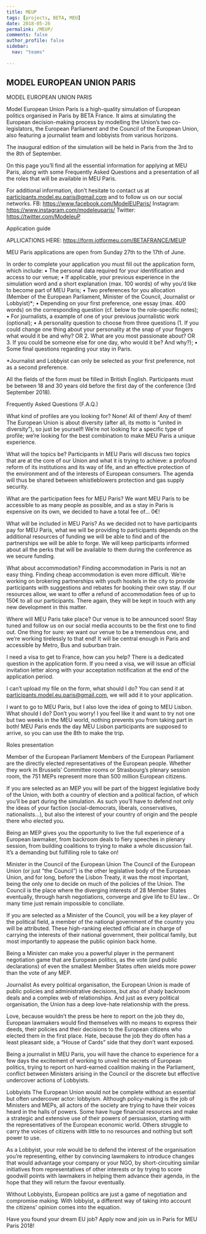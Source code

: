 ```yaml
---
title: MEUP
tags: [projects, BETA, MEU]
date: 2018-05-26
permalink: /MEUP/
comments: false
author_profile: false
sidebar:
  nav: "teams"
  
---
```


## MODEL EUROPEAN UNION PARIS

MODEL EUROPEAN UNION PARIS

Model European Union Paris is a high-quality simulation of European politics organised in Paris by BETA France. It aims at simulating the European decision-making process by modelling the Union’s two co-legislators, the European Parliament and the Council of the European Union, also featuring a journalist team and lobbyists from various horizons.

The inaugural edition of the simulation will be held in Paris from the 3rd to the 8th of September.

On this page you’ll find all the essential information for applying at MEU Paris, along with some Frequently Asked Questions and a presentation of all the roles that will be available in MEU Paris.

For additional information, don’t hesitate to contact us at participants.model.eu.paris@gmail.com and to follow us on our social networks.
FB: <https://www.facebook.com/ModelEUParis/>
Instagram: <https://www.instagram.com/modeleuparis/>
Twitter: <https://twitter.com/ModeleuP>

Application guide

APLLICATIONS HERE: <https://form.jotformeu.com/BETAFRANCE/MEUP>

MEU Paris applications are open from Sunday 27th to the 17th of June.

In order to complete your application you must fill out the application form, which include:
•	The personal data required for your identification and access to our venue;
•	If applicable, your previous experience in the simulation word and a short explanation (max. 100 words) of why you’d like to become part of MEU Paris;
•	Two preferences for you allocation (Member of the European Parliament, Minister of the Council, Journalist or Lobbyist)*;
•	Depending on your first preference, one essay (max. 400 words) on the corresponding question (cf. below to the role-specific notes);
•	For journalists, a example of one of your previous journalistic work (optional);
•	A personality question to choose from three questions (1. If you could change one thing about your personality at the snap of your fingers what would it be and why? OR 2. What are you most passionate about? OR 3. If you could be someone else for one day, who would it be? And why?);
•	Some final questions regarding your stay in Paris.

*Journalist and Lobbyist can only be selected as your first preference, not as a second preference.

All the fields of the form must be filled in British English.
Participants must be between 18 and 30 years old before the first day of the conference (3rd September 2018).

Frequently Asked Questions (F.A.Q.)

What kind of profiles are you looking for?
None! All of them! Any of them! The European Union is about diversity (after all, its motto is “united in diversity”), so just be yourself! We’re not looking for a specific type of profile; we’re looking for the best combination to make MEU Paris a unique experience.

What will the topics be?
Participants in MEU Paris will discuss two topics that are at the core of our Union and what it is trying to achieve: a profound reform of its institutions and its way of life, and an effective protection of the environment and of the interests of European consumers.  The agenda will thus be shared between whistleblowers protection and gas supply security.

What are the participation fees for MEU Paris?
We want MEU Paris to be accessible to as many people as possible, and as a stay in Paris is expensive on its own, we decided to have a total fee of… 0€!

What will be included in MEU Paris?
As we decided not to have participants pay for MEU Paris, what we will be providing to participants depends on the additional resources of funding we will be able to find and of the partnerships we will be able to forge. We will keep participants informed about all the perks that will be available to them during the conference as we secure funding.

What about accommodation?
Finding accommodation in Paris is not an easy thing. Finding cheap accommodation is even more difficult. We’re working on brokering partnerships with youth hostels in the city to provide participants with suggestions and rebates for booking their own stay. If our resources allow, we want to offer a refund of accommodation fees of up to 150€ to all our participants. There again, they will be kept in touch with any new development in this matter.

Where will MEU Paris take place?
Our venue is to be announced soon! Stay tuned and follow us on our social media accounts to be the first one to find out. One thing for sure: we want our venue to be a tremendous one, and we’re working tirelessly to that end! It will be central enough in Paris and accessible by Metro, Bus and suburban train.

I need a visa to get to France, how can you help?
There is a dedicated question in the application form. If you need a visa, we will issue an official invitation letter along with your acceptation notification at the end of the application period.

I can’t upload my file on the form, what should I do?
You can send it at participants.model.eu.paris@gmail.com, we will add it to your application.

I want to go to MEU Paris, but I also love the idea of going to MEU Lisbon. What should I do?
Don’t you worry! I you feel like it and want to try not one but two weeks in the MEU world, nothing prevents you from taking part in both! MEU Paris ends the day MEU Lisbon participants are supposed to arrive, so you can use the 8th to make the trip.

Roles presentation

Member of the European Parliament
Members of the European Parliament are the directly elected representatives of the European people. Whether they work in Brussels’ Committee rooms or Strasbourg’s plenary session room, the 751 MEPs represent more than 500 million European citizens.

If you are selected as an MEP you will be part of the biggest legislative body of the Union, with both a country of election and a political faction, of which you’ll be part during the simulation. As such you’ll have to defend not only the ideas of your faction (social-democrats, liberals, conservatives, nationalists…), but also the interest of your country of origin and the people there who elected you.

Being an MEP gives you the opportunity to live the full experience of a European lawmaker, from backroom deals to fiery speeches in plenary session, from building coalitions to trying to make a whole discussion fail. It’s a demanding but fulfilling role to take on!

Minister in the Council of the European Union
The Council of the European Union (or just “the Council”) is the other legislative body of the European Union, and for long, before the Lisbon Treaty, it was the most important, being the only one to decide on much of the policies of the Union. The Council is the place where the diverging interests of 28 Member States eventually, through harsh negotiations, converge and give life to EU law… Or many time just remain impossible to conciliate.

If you are selected as a Minister of the Council, you will be a key player of the political field, a member of the national government of the country you will be attributed. These high-ranking elected official are in charge of carrying the interests of their national government, their political family, but most importantly to appease the public opinion back home.

Being a Minister can make you a powerful player in the permanent negotiation game that are European politics, as the vote (and public declarations) of even the smallest Member States often wields more power than the vote of any MEP.

Journalist
As every political organisation, the European Union is made of public policies and administrative decisions, but also of shady backroom deals and a complex web of relationships. And just as every political organisation, the Union has a deep love-hate relationship with the press.

Love, because wouldn’t the press be here to report on the job they do, European lawmakers would find themselves with no means to express their deeds, their policies and their decisions to the European citizens who elected them in the first place. Hate, because the job they do often has a least pleasant side, a “House of Cards” side that they don’t want exposed.

Being a journalist in MEU Paris, you will have the chance to experience for a few days the excitement of working to unveil the secrets of European politics, trying to report on hard-earned coalition making in the Parliament, conflict between Ministers arising in the Council or the discrete but effective undercover actions of Lobbyists.

Lobbyists
The European Union would not be complete without an essential but often undercover actor: lobbyism. Although policy-making is the job of Ministers and MEPs, all actors of the society are trying to have their voices heard in the halls of powers. Some have huge financial resources and make a strategic and extensive use of their powers of persuasion, starting with the representatives of the European economic world. Others struggle to carry the voices of citizens with little to no resources and nothing but soft power to use.

As a Lobbyist, your role would be to defend the interest of the organisation you’re representing, either by convincing lawmakers to introduce changes that would advantage your company or your NGO, by short-circuiting similar initiatives from representatives of other interests or by trying to score goodwill points with lawmakers in helping them advance their agenda, in the hope that they will return the favour eventually.

Without Lobbyists, European politics are just a game of negotiation and compromise making. With lobbyist, a different way of taking into account the citizens’ opinion comes into the equation.

Have you found your dream EU job? Apply now and join us in Paris for MEU Paris 2018!

